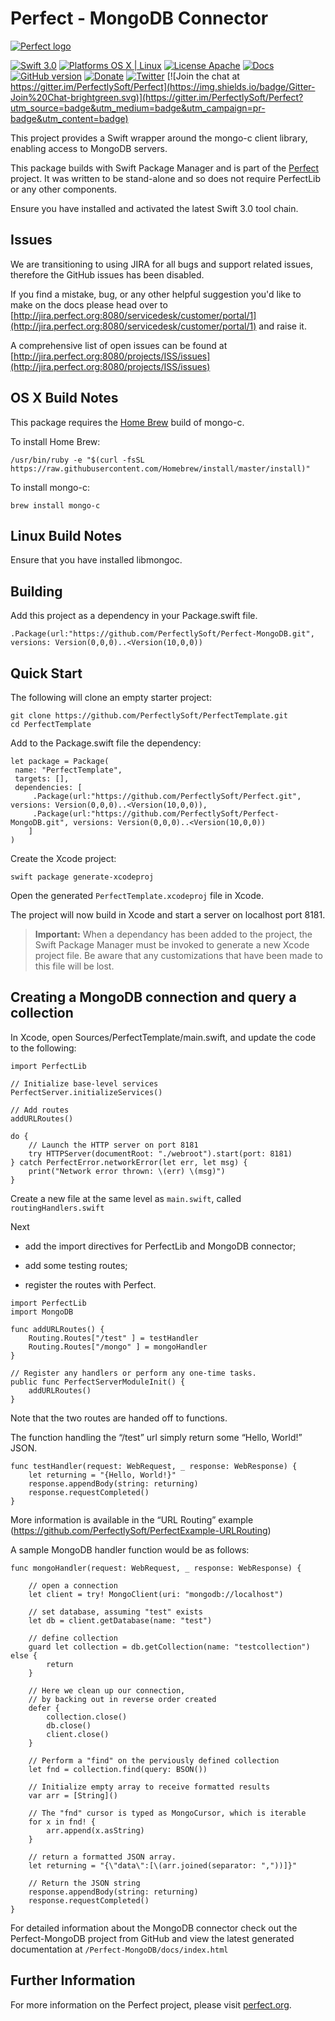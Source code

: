 Perfect - MongoDB Connector
===========================

[![Perfect logo](http://www.perfect.org/images/perfect-git-banner.png)](http://perfect.org/get-involved.html)

[![Swift 3.0](https://img.shields.io/badge/Swift-3.0-orange.svg?style=flat)](https://developer.apple.com/swift/)
[![Platforms OS X | Linux](https://img.shields.io/badge/Platforms-OS%20X%20%7C%20Linux%20-lightgray.svg?style=flat)](https://developer.apple.com/swift/)
[![License Apache](https://img.shields.io/badge/License-Apache-lightgrey.svg?style=flat)](http://perfect.org/licensing.html)
[![Docs](https://img.shields.io/badge/docs-100%25-yellow.svg?style=flat)](http://www.perfect.org/docs/)
[![GitHub version](https://badge.fury.io/gh/PerfectlySoft%2FPerfect-MongoDB.svg)](https://badge.fury.io/gh/PerfectlySoft%2FPerfect-MongoDB)
[![Donate](https://img.shields.io/badge/Donate-PayPal-blue.svg?style=flat)](https://paypal.me/perfectlysoft)
[![Twitter](https://img.shields.io/badge/Twitter-@PerfectlySoft-brightgreen.svg?style=flat)](http://twitter.com/PerfectlySoft)
[![Join the chat at https://gitter.im/PerfectlySoft/Perfect](https://img.shields.io/badge/Gitter-Join%20Chat-brightgreen.svg)](https://gitter.im/PerfectlySoft/Perfect?utm_source=badge&utm_medium=badge&utm_campaign=pr-badge&utm_content=badge)



This project provides a Swift wrapper around the mongo-c client library,
enabling access to MongoDB servers.

This package builds with Swift Package Manager and is part of the
[Perfect](https://github.com/PerfectlySoft/Perfect) project. It was written to
be stand-alone and so does not require PerfectLib or any other components.

Ensure you have installed and activated the latest Swift 3.0 tool chain.




## Issues

We are transitioning to using JIRA for all bugs and support related issues, therefore the GitHub issues has been disabled.

If you find a mistake, bug, or any other helpful suggestion you'd like to make on the docs please head over to [http://jira.perfect.org:8080/servicedesk/customer/portal/1](http://jira.perfect.org:8080/servicedesk/customer/portal/1) and raise it.

A comprehensive list of open issues can be found at [http://jira.perfect.org:8080/projects/ISS/issues](http://jira.perfect.org:8080/projects/ISS/issues)

OS X Build Notes
----------------

This package requires the [Home Brew](http://brew.sh) build of mongo-c.

To install Home Brew:

~~~~~~~~~~~~~~~~~~~~~~~~~~~~~~~~~~~~~~~~~~~~~~~~~~~~~~~~~~~~~~~~~~~~~~~~~~~~~~~~
/usr/bin/ruby -e "$(curl -fsSL https://raw.githubusercontent.com/Homebrew/install/master/install)"
~~~~~~~~~~~~~~~~~~~~~~~~~~~~~~~~~~~~~~~~~~~~~~~~~~~~~~~~~~~~~~~~~~~~~~~~~~~~~~~~

To install mongo-c:

~~~~~~~~~~~~~~~~~~~~~~~~~~~~~~~~~~~~~~~~~~~~~~~~~~~~~~~~~~~~~~~~~~~~~~~~~~~~~~~~
brew install mongo-c
~~~~~~~~~~~~~~~~~~~~~~~~~~~~~~~~~~~~~~~~~~~~~~~~~~~~~~~~~~~~~~~~~~~~~~~~~~~~~~~~

Linux Build Notes
-----------------

Ensure that you have installed libmongoc.

Building
--------

Add this project as a dependency in your Package.swift file.

~~~~~~~~~~~~~~~~~~~~~~~~~~~~~~~~~~~~~~~~~~~~~~~~~~~~~~~~~~~~~~~~~~~~~~~~~~~~~~~~
.Package(url:"https://github.com/PerfectlySoft/Perfect-MongoDB.git", versions: Version(0,0,0)..<Version(10,0,0))
~~~~~~~~~~~~~~~~~~~~~~~~~~~~~~~~~~~~~~~~~~~~~~~~~~~~~~~~~~~~~~~~~~~~~~~~~~~~~~~~

Quick Start
-----------

The following will clone an empty starter project:

~~~~~~~~~~~~~~~~~~~~~~~~~~~~~~~~~~~~~~~~~~~~~~~~~~~~~~~~~~~~~~~~~~~~~~~~~~~~~~~~
git clone https://github.com/PerfectlySoft/PerfectTemplate.git
cd PerfectTemplate
~~~~~~~~~~~~~~~~~~~~~~~~~~~~~~~~~~~~~~~~~~~~~~~~~~~~~~~~~~~~~~~~~~~~~~~~~~~~~~~~

Add to the Package.swift file the dependency:

~~~~~~~~~~~~~~~~~~~~~~~~~~~~~~~~~~~~~~~~~~~~~~~~~~~~~~~~~~~~~~~~~~~~~~~~~~~~~~~~
let package = Package(
 name: "PerfectTemplate",
 targets: [],
 dependencies: [
     .Package(url:"https://github.com/PerfectlySoft/Perfect.git", versions: Version(0,0,0)..<Version(10,0,0)),
     .Package(url:"https://github.com/PerfectlySoft/Perfect-MongoDB.git", versions: Version(0,0,0)..<Version(10,0,0))
    ]
)
~~~~~~~~~~~~~~~~~~~~~~~~~~~~~~~~~~~~~~~~~~~~~~~~~~~~~~~~~~~~~~~~~~~~~~~~~~~~~~~~

Create the Xcode project:

~~~~~~~~~~~~~~~~~~~~~~~~~~~~~~~~~~~~~~~~~~~~~~~~~~~~~~~~~~~~~~~~~~~~~~~~~~~~~~~~
swift package generate-xcodeproj
~~~~~~~~~~~~~~~~~~~~~~~~~~~~~~~~~~~~~~~~~~~~~~~~~~~~~~~~~~~~~~~~~~~~~~~~~~~~~~~~

Open the generated `PerfectTemplate.xcodeproj` file in Xcode.

The project will now build in Xcode and start a server on localhost port 8181.

>   **Important:** When a dependancy has been added to the project, the Swift
>   Package Manager must be invoked to generate a new Xcode project file. Be
>   aware that any customizations that have been made to this file will be lost.

Creating a MongoDB connection and query a collection
----------------------------------------------------

In Xcode, open Sources/PerfectTemplate/main.swift, and update the code to the
following:

~~~~~~~~~~~~~~~~~~~~~~~~~~~~~~~~~~~~~~~~~~~~~~~~~~~~~~~~~~~~~~~~~~~~~~~~~~~~~~~~
import PerfectLib

// Initialize base-level services
PerfectServer.initializeServices()

// Add routes
addURLRoutes()

do {
    // Launch the HTTP server on port 8181
    try HTTPServer(documentRoot: "./webroot").start(port: 8181)
} catch PerfectError.networkError(let err, let msg) {
    print("Network error thrown: \(err) \(msg)")
}
~~~~~~~~~~~~~~~~~~~~~~~~~~~~~~~~~~~~~~~~~~~~~~~~~~~~~~~~~~~~~~~~~~~~~~~~~~~~~~~~

Create a new file at the same level as `main.swift`, called
`routingHandlers.swift`

Next

-   add the import directives for PerfectLib and MongoDB connector;

-   add some testing routes;

-   register the routes with Perfect.

~~~~~~~~~~~~~~~~~~~~~~~~~~~~~~~~~~~~~~~~~~~~~~~~~~~~~~~~~~~~~~~~~~~~~~~~~~~~~~~~
import PerfectLib
import MongoDB

func addURLRoutes() {
    Routing.Routes["/test" ] = testHandler
    Routing.Routes["/mongo" ] = mongoHandler
}

// Register any handlers or perform any one-time tasks.
public func PerfectServerModuleInit() {
    addURLRoutes()
}
~~~~~~~~~~~~~~~~~~~~~~~~~~~~~~~~~~~~~~~~~~~~~~~~~~~~~~~~~~~~~~~~~~~~~~~~~~~~~~~~

Note that the two routes are handed off to functions.

The function handling the “/test” url simply return some “Hello, World!” JSON.

~~~~~~~~~~~~~~~~~~~~~~~~~~~~~~~~~~~~~~~~~~~~~~~~~~~~~~~~~~~~~~~~~~~~~~~~~~~~~~~~
func testHandler(request: WebRequest, _ response: WebResponse) {
    let returning = "{Hello, World!}"
    response.appendBody(string: returning)
    response.requestCompleted()
}
~~~~~~~~~~~~~~~~~~~~~~~~~~~~~~~~~~~~~~~~~~~~~~~~~~~~~~~~~~~~~~~~~~~~~~~~~~~~~~~~

More information is available in the “URL Routing” example
(<https://github.com/PerfectlySoft/PerfectExample-URLRouting>)

A sample MongoDB handler function would be as follows:

~~~~~~~~~~~~~~~~~~~~~~~~~~~~~~~~~~~~~~~~~~~~~~~~~~~~~~~~~~~~~~~~~~~~~~~~~~~~~~~~
func mongoHandler(request: WebRequest, _ response: WebResponse) {

    // open a connection
    let client = try! MongoClient(uri: "mongodb://localhost")

    // set database, assuming "test" exists
    let db = client.getDatabase(name: "test")

    // define collection
    guard let collection = db.getCollection(name: "testcollection") else {
        return
    }

    // Here we clean up our connection, 
    // by backing out in reverse order created
    defer {
        collection.close()
        db.close()
        client.close()
    }

    // Perform a "find" on the perviously defined collection
    let fnd = collection.find(query: BSON())

    // Initialize empty array to receive formatted results
    var arr = [String]()

    // The "fnd" cursor is typed as MongoCursor, which is iterable
    for x in fnd! {
        arr.append(x.asString)
    }

    // return a formatted JSON array.
    let returning = "{\"data\":[\(arr.joined(separator: ","))]}"

    // Return the JSON string
    response.appendBody(string: returning)
    response.requestCompleted()
}
~~~~~~~~~~~~~~~~~~~~~~~~~~~~~~~~~~~~~~~~~~~~~~~~~~~~~~~~~~~~~~~~~~~~~~~~~~~~~~~~

For detailed information about the MongoDB connector check out the
Perfect-MongoDB project from GitHub and view the latest generated documentation
at `/Perfect-MongoDB/docs/index.html`



## Further Information
For more information on the Perfect project, please visit [perfect.org](http://perfect.org).
